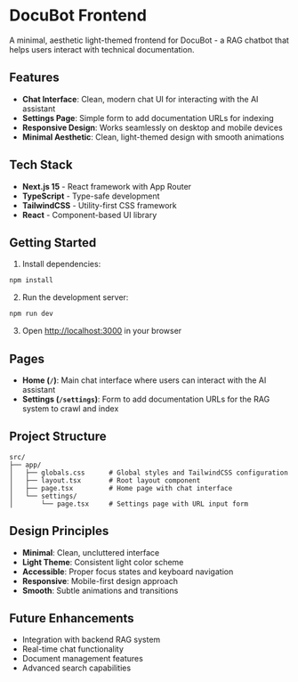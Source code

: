 # DocuBot Frontend

A minimal, aesthetic light-themed frontend for DocuBot - a RAG chatbot that helps users interact with technical documentation.

## Features

- **Chat Interface**: Clean, modern chat UI for interacting with the AI assistant
- **Settings Page**: Simple form to add documentation URLs for indexing
- **Responsive Design**: Works seamlessly on desktop and mobile devices
- **Minimal Aesthetic**: Clean, light-themed design with smooth animations

## Tech Stack

- **Next.js 15** - React framework with App Router
- **TypeScript** - Type-safe development
- **TailwindCSS** - Utility-first CSS framework
- **React** - Component-based UI library

## Getting Started

1. Install dependencies:
```bash
npm install
```

2. Run the development server:
```bash
npm run dev
```

3. Open [http://localhost:3000](http://localhost:3000) in your browser

## Pages

- **Home (`/`)**: Main chat interface where users can interact with the AI assistant
- **Settings (`/settings`)**: Form to add documentation URLs for the RAG system to crawl and index

## Project Structure

```
src/
├── app/
│   ├── globals.css      # Global styles and TailwindCSS configuration
│   ├── layout.tsx       # Root layout component
│   ├── page.tsx         # Home page with chat interface
│   └── settings/
│       └── page.tsx     # Settings page with URL input form
```

## Design Principles

- **Minimal**: Clean, uncluttered interface
- **Light Theme**: Consistent light color scheme
- **Accessible**: Proper focus states and keyboard navigation
- **Responsive**: Mobile-first design approach
- **Smooth**: Subtle animations and transitions

## Future Enhancements

- Integration with backend RAG system
- Real-time chat functionality
- Document management features
- Advanced search capabilities

